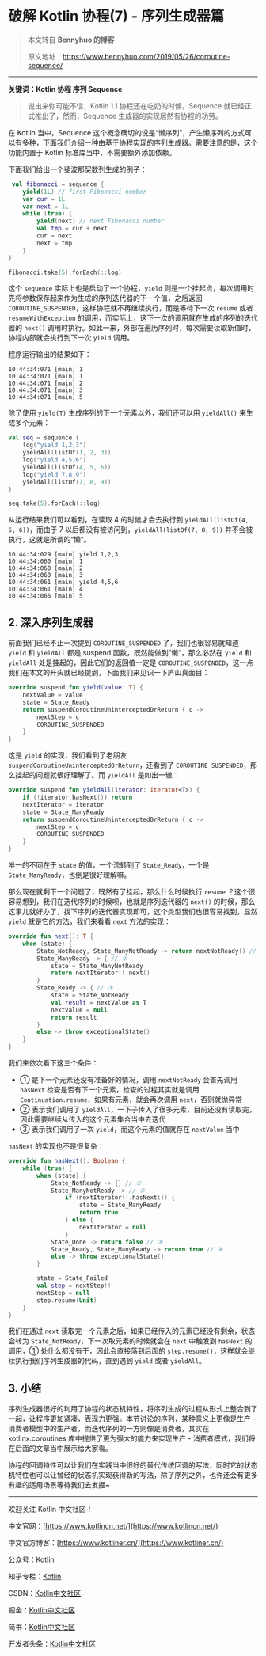 
# 破解 Kotlin 协程(7) - 序列生成器篇 

>本文转自 **Bennyhuo 的博客**
>
>原文地址：https://www.bennyhuo.com/2019/05/26/coroutine-sequence/

---

**关键词：Kotlin 协程 序列 Sequence**

> 说出来你可能不信，Kotlin 1.1 协程还在吃奶的时候，Sequence 就已经正式推出了，然而，Sequence 生成器的实现居然有协程的功劳。 



在 Kotlin 当中，Sequence 这个概念确切的说是“懒序列”，产生懒序列的方式可以有多种，下面我们介绍一种由基于协程实现的序列生成器。需要注意的是，这个功能内置于 Kotlin 标准库当中，不需要额外添加依赖。

下面我们给出一个斐波那契数列生成的例子：

```kotlin
 val fibonacci = sequence {
    yield(1L) // first Fibonacci number
    var cur = 1L
    var next = 1L
    while (true) {
        yield(next) // next Fibonacci number
        val tmp = cur + next
        cur = next
        next = tmp
    }
}

fibonacci.take(5).forEach(::log)
```

这个 `sequence` 实际上也是启动了一个协程，`yield` 则是一个挂起点，每次调用时先将参数保存起来作为生成的序列迭代器的下一个值，之后返回 `COROUTINE_SUSPENDED`，这样协程就不再继续执行，而是等待下一次 `resume` 或者 `resumeWithException` 的调用，而实际上，这下一次的调用就在生成的序列的迭代器的 `next()` 调用时执行。如此一来，外部在遍历序列时，每次需要读取新值时，协程内部就会执行到下一次 `yield` 调用。

程序运行输出的结果如下：

```
10:44:34:071 [main] 1
10:44:34:071 [main] 1
10:44:34:071 [main] 2
10:44:34:071 [main] 3
10:44:34:071 [main] 5
```

除了使用 `yield(T)` 生成序列的下一个元素以外，我们还可以用 `yieldAll()` 来生成多个元素：

```kotlin
val seq = sequence {
    log("yield 1,2,3")
    yieldAll(listOf(1, 2, 3))
    log("yield 4,5,6")
    yieldAll(listOf(4, 5, 6))
    log("yield 7,8,9")
    yieldAll(listOf(7, 8, 9))
}

seq.take(5).forEach(::log)
```

从运行结果我们可以看到，在读取 4 的时候才会去执行到 `yieldAll(listOf(4, 5, 6))`，而由于 7 以后都没有被访问到，`yieldAll(listOf(7, 8, 9))` 并不会被执行，这就是所谓的“懒”。

```
10:44:34:029 [main] yield 1,2,3
10:44:34:060 [main] 1
10:44:34:060 [main] 2
10:44:34:060 [main] 3
10:44:34:061 [main] yield 4,5,6
10:44:34:061 [main] 4
10:44:34:066 [main] 5
```

## 2. 深入序列生成器

前面我们已经不止一次提到 `COROUTINE_SUSPENDED` 了，我们也很容易就知道 `yield` 和 `yieldAll` 都是 suspend 函数，既然能做到”懒“，那么必然在 `yield` 和 `yieldAll` 处是挂起的，因此它们的返回值一定是  `COROUTINE_SUSPENDED`，这一点我们在本文的开头就已经提到，下面我们来见识一下庐山真面目：

```kotlin
override suspend fun yield(value: T) {
    nextValue = value
    state = State_Ready
    return suspendCoroutineUninterceptedOrReturn { c ->
        nextStep = c
        COROUTINE_SUSPENDED
    }
}
```

这是 `yield` 的实现，我们看到了老朋友 `suspendCoroutineUninterceptedOrReturn`，还看到了 `COROUTINE_SUSPENDED`，那么挂起的问题就很好理解了。而 `yieldAll` 是如出一辙：

```kotlin
override suspend fun yieldAll(iterator: Iterator<T>) {
    if (!iterator.hasNext()) return
    nextIterator = iterator
    state = State_ManyReady
    return suspendCoroutineUninterceptedOrReturn { c ->
        nextStep = c
        COROUTINE_SUSPENDED
    }
}
```

唯一的不同在于 `state` 的值，一个流转到了 `State_Ready`，一个是 `State_ManyReady`，也倒是很好理解嘛。

那么现在就剩下一个问题了，既然有了挂起，那么什么时候执行 `resume` ？这个很容易想到，我们在迭代序列的时候呗，也就是序列迭代器的 `next()` 的时候，那么这事儿就好办了，找下序列的迭代器实现即可，这个类型我们也很容易找到，显然 `yield` 就是它的方法，我们来看看 `next` 方法的实现：

```kotlin
override fun next(): T {
    when (state) {
        State_NotReady, State_ManyNotReady -> return nextNotReady() // ①
        State_ManyReady -> { // ②
            state = State_ManyNotReady
            return nextIterator!!.next()
        }
        State_Ready -> { // ③
            state = State_NotReady
            val result = nextValue as T
            nextValue = null
            return result
        }
        else -> throw exceptionalState()
    }
}
```

我们来依次看下这三个条件：

* ① 是下一个元素还没有准备好的情况，调用 `nextNotReady` 会首先调用 `hasNext` 检查是否有下一个元素，检查的过程其实就是调用 `Continuation.resume`，如果有元素，就会再次调用 `next`，否则就抛异常
* ② 表示我们调用了 `yieldAll`，一下子传入了很多元素，目前还没有读取完，因此需要继续从传入的这个元素集合当中去迭代
* ③ 表示我们调用了一次 `yield`，而这个元素的值就存在 `nextValue` 当中

`hasNext` 的实现也不是很复杂：

```kotlin
override fun hasNext(): Boolean {
    while (true) {
        when (state) {
            State_NotReady -> {} // ①
            State_ManyNotReady -> // ②
                if (nextIterator!!.hasNext()) {
                    state = State_ManyReady
                    return true
                } else {
                    nextIterator = null
                }
            State_Done -> return false // ③
            State_Ready, State_ManyReady -> return true // ④
            else -> throw exceptionalState()
        }

        state = State_Failed
        val step = nextStep!!
        nextStep = null
        step.resume(Unit)
    }
}
```

我们在通过 `next` 读取完一个元素之后，如果已经传入的元素已经没有剩余，状态会转为 `State_NotReady`，下一次取元素的时候就会在 `next` 中触发到 `hasNext` 的调用，① 处什么都没有干，因此会直接落到后面的 `step.resume()`，这样就会继续执行我们序列生成器的代码，直到遇到 `yield` 或者 `yieldAll`。

## 3. 小结

序列生成器很好的利用了协程的状态机特性，将序列生成的过程从形式上整合到了一起，让程序更加紧凑，表现力更强。本节讨论的序列，某种意义上更像是生产 - 消费者模型中的生产者，而迭代序列的一方则像是消费者，其实在 kotlinx.coroutines 库中提供了更为强大的能力来实现生产 - 消费者模式，我们将在后面的文章当中展示给大家看。

协程的回调特性可以让我们在实践当中很好的替代传统回调的写法，同时它的状态机特性也可以让曾经的状态机实现获得新的写法，除了序列之外，也许还会有更多有趣的适用场景等待我们去发掘~




---

欢迎关注 Kotlin 中文社区！

中文官网：[https://www.kotlincn.net/](https://www.kotlincn.net/)

中文官方博客：[https://www.kotliner.cn/](https://www.kotliner.cn/)

公众号：Kotlin

知乎专栏：[Kotlin](https://zhuanlan.zhihu.com/bennyhuo)

CSDN：[Kotlin中文社区](https://blog.csdn.net/qq_23626713)

掘金：[Kotlin中文社区](https://juejin.im/user/5cea6293e51d45775e33f4dd/posts)

简书：[Kotlin中文社区](https://www.jianshu.com/u/a324daa6fa19)

开发者头条：[Kotlin中文社区](https://toutiao.io/u/532060/subjects)